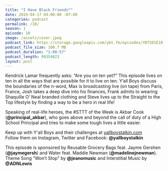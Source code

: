 ```yaml
---
title: "I Have Black Friends™"
date: 2019-04-17 04:00:00 −07:00
categories: podcast
permalink: /10/
season: 1
episode: 10
image: /assets/cover.jpeg
podcast_link: https://storage.googleapis.com/ybt.fm/episodes/YBTS01E10.mp3
podcast_file_size: 100.7 MB
podcast_duration: "1:08:57"
podcast_length: 99354023
layout: post
---
```


Kendrick Lamar frequently asks: “Are you on ten yet?” This episode lives on ten in all the ways that are possible for it to live on ten. Y’all Boys discuss the boundaries of the n-word, Max is broadcasting live (on tape) from Paris, France, Josh takes a deep dive into his finances, Frank admits to wearing Shaquille O’ Neal branded clothing and Steve lives up to the Straight to the Top lifestyle by finding a way to be a hero in real life! 

Speaking of real-life heroes, the #STTT of the Week is Akbar Cook (**@principal_akbar**), who goes above and beyond the call of duty of a High School Principal and tries to make some tough lives a little easier.

Keep up with Y'all Boys and their challenges at [yallboystalkin.com](https://yallboystalkin.com)
<br>Follow them on Instagram, Twitter and Facebook: **@yallboystalkin**

This episode is sponsored by Reusable Grocery Bags feat. Jayme Gershen (**@jaymegersh**) and Water feat. Maddie Newman (**@madelinejnewman**).
<br>Theme Song “Won’t Stop” by **@jeanomusic** and Interstitial Music by **@ADNLewis** 